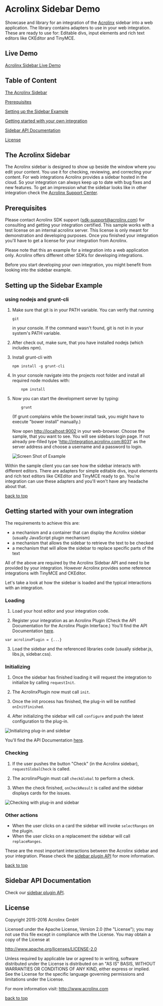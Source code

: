# Acrolinx Sidebar Demo

Showcase and library for an integration of the [Acrolinx](http://www.acrolinx.com/) sidebar into a web application.
The library contains adapters to use in your web integration. These are ready to use for: Editable divs, input elements and rich text editors like CKEditor and TinyMCE.

## Live Demo

[Acrolinx Sidebar Live Demo](https://cdn.rawgit.com/acrolinx/acrolinx-sidebar-demo/00bd24b8d0aeccf88ec17fa9c78c962528180f30/samples/index.html)

## Table of Content

[The Acrolinx Sidebar](#the-acrolinx-sidebar)

[Prerequisites](#prerequisites)

[Setting up the Sidebar Example](#setting-up-the-sidebar-example)

[Getting started with your own integration](#getting-started-with-your-own-integration )

[Sidebar API Documentation](#sidebar-api-documentation)

[License](#license)

## The Acrolinx Sidebar

The Acrolinx sidebar is designed to show up beside the window where you edit your content. 
You use it for checking, reviewing, and correcting your content. For web integrations Acrolinx provides a sidebar hosted in the cloud.
So your integration can always keep up to date with bug fixes and new features.
To get an impression what the sidebar looks like in other integration check the 
[Acrolinx Support Center](https://support.acrolinx.com/hc/en-us/articles/205594781-Acrolinx-Sidebar-Edition-User-Interface-Reference).

## Prerequisites

Please contact Acrolinx SDK support (sdk-support@acrolinx.com) for consulting and getting your integration certified.
This sample works with a test license on an internal acrolinx server. This license is only meant for demonstration and developing purposes.
Once you finished your integration you'll have to get a license for your integration from Acrolinx.
  
Please note that this an example for a integration into a web application only. 
Acrolinx offers different other SDKs for developing integrations. 

Before you start developing your own integration, you might benefit from looking into the sidebar example.

## Setting up the Sidebar Example

### using nodejs and grunt-cli

1. Make sure that git is in your PATH variable. You can verify that running 

    ```
    git
    ```

    in your console. If the command wasn't found, git is not in in your system's PATH variable.

2. After check out, make sure, that you have installed nodejs (which includes npm).

3. Install grunt-cli with

    ```
    npm install -g grunt-cli
    ```

4. In your console navigate into the projects root folder and install all required node modules with:

    ```
        npm install
    ```

5. Now you can start the development server by typing:
  
   ```
       grunt
   ```
   
   (If grunt complains while the bower:install task, you might have to execute "bower install" manually.)
   
   Now open [http://localhost:9002](http://localhost:9002) in your web-browser. Choose the sample, that you want to see.
   You will see sidebars login page. If not already pre-filled type 'http://integration.acrolinx.com:8031' as the server 
   address and choose a username and a password to login. 
   
   ![Screen Shot of Example](/doc/screenshot.png)
   
Within the sample client you can see how the sidebar interacts with different editors.
There are adapters for simple editable divs, input elements and rich text editors like CKEditor and TinyMCE ready to go.
You're integration can use these adapters and you'll won't have any headache about that.

[back to top](#table-of-content)

## Getting started with your own integration 

The requirements to achieve this are:
* a mechanism and a container that can display the Acrolinx sidebar (usually JavaScript plugin mechanism)
* a mechanism that allows the sidebar to retrieve the text to be checked
* a mechanism that will allow the sidebar to replace specific parts of the text

All of the above are required by the Acrolinx Sidebar API and need to be provided by your integration. 
However Acrolinx provides some reference integrations with TinyMCE and CKEditor.

Let's take a look at how the sidebar is loaded and the typical interactions with an integration.

### Loading

1. Load your host editor and your integration code.
 
2. Register your integration as an Acrolinx Plugin (Check the API Documentation for the Acrolinx Plugin Interface.) 
 You'll find the API Documentation [here](https://cdn.rawgit.com/acrolinx/acrolinx-sidebar-demo/v0.3.37/doc/pluginDoc/modules/_plugin_interfaces_.html).
 ```
 var acrolinxPlugin = {...}
 ```
3. Load the sidebar and the referenced libraries code (usually sidebar.js, libs.js, sidebar.css).

### Initializing

1. Once the sidebar has finished loading it will request the integration 
to initialize by calling `requestInit`.
 
2. The AcrolinxPlugin now must call `init`.
 
3. Once the init process has finished, the plug-in will be notified `onInitFinished`.
 
4. After initializing the sidebar will call `configure` and push the latest
 configuration to the plug-in.
 
 ![Initializing plug-in and sidebar](/doc/initSidebarPlugin.png)
 
You'll find the API Documentation [here](https://cdn.rawgit.com/acrolinx/acrolinx-sidebar-demo/v0.3.37/doc/pluginDoc/modules/_plugin_interfaces_.html).

### Checking

1. If the user pushes the button "Check" (in the Acrolinx sidebar), `requestGlobalCheck` is called.
 
2. The acrolinxPlugin must call `checkGlobal` to perform a check.

3. When the check finished, `onCheckResult` is called and the sidebar displays cards for the issues.

![Checking with plug-in and sidebar](/doc/checking.png)
 
### Other actions

- When the user clicks on a card the sidebar will invoke `selectRanges` on the plugin.
- When the user clicks on a replacement the sidebar will call `replaceRanges`.

These are the most important interactions between the Acrolinx sidebar and your integration. 
Please check the [sidebar plugin API](https://cdn.rawgit.com/acrolinx/acrolinx-sidebar-demo/v0.3.37/doc/pluginDoc/modules/_plugin_interfaces_.html) for more information.

[back to top](#table-of-content)

## Sidebar API Documentation

Check our [sidebar plugin API](https://cdn.rawgit.com/acrolinx/acrolinx-sidebar-demo/v0.3.37/doc/pluginDoc/modules/_plugin_interfaces_.html).

## License

Copyright 2015-2016 Acrolinx GmbH

Licensed under the Apache License, Version 2.0 (the "License");
you may not use this file except in compliance with the License.
You may obtain a copy of the License at

http://www.apache.org/licenses/LICENSE-2.0

Unless required by applicable law or agreed to in writing, software
distributed under the License is distributed on an "AS IS" BASIS,
WITHOUT WARRANTIES OR CONDITIONS OF ANY KIND, either express or implied.
See the License for the specific language governing permissions and
limitations under the License.

For more information visit: http://www.acrolinx.com

[back to top](#table-of-content)


